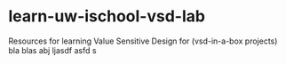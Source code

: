 # learn-uw-ischool-vsd-lab
Resources for learning Value Sensitive Design for (vsd-in-a-box projects)
bla
blas 
abj 
ljasdf 
asfd
s
